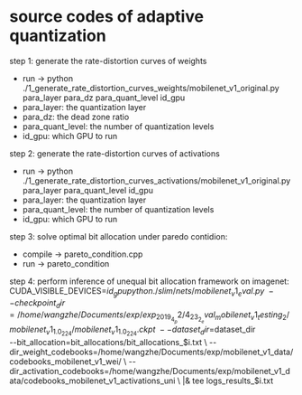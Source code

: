 # source codes of adaptive quantization

step 1: generate the rate-distortion curves of weights
 - run -> python ./1_generate_rate_distortion_curves_weights/mobilenet_v1_original.py para_layer para_dz para_quant_level id_gpu
 - para_layer: the quantization layer
 - para_dz: the dead zone ratio
 - para_quant_level: the number of quantization levels
 - id_gpu: which GPU to run
 
step 2: generate the rate-distortion curves of activations
 - run -> python ./1_generate_rate_distortion_curves_activations/mobilenet_v1_original.py para_layer para_quant_level id_gpu
 - para_layer: the quantization layer
 - para_quant_level: the number of quantization levels
 - id_gpu: which GPU to run
 
step 3: solve optimal bit allocation under paredo contidion:
 - compile -> pareto_condition.cpp
 - run -> pareto_condition
 
step 4: perform inference of unequal bit allocation framework on imagenet:
  CUDA_VISIBLE_DEVICES=$id_gpu python ./slim/nets/mobilenet_v1_eval.py \
	--checkpoint_dir=/home/wangzhe/Documents/exp/exp_2019_4_p2/4_23_2_eval_mobilenet_v1_testing_2/mobilenet_v1_1.0_224/mobilenet_v1_1.0_224.ckpt \
	--dataset_dir=$dataset_dir \
	--bit_allocation=bit_allocations/bit_allocations_$i.txt \
	--dir_weight_codebooks=/home/wangzhe/Documents/exp/mobilenet_v1_data/codebooks_mobilenet_v1_wei/ \
	--dir_activation_codebooks=/home/wangzhe/Documents/exp/mobilenet_v1_data/codebooks_mobilenet_v1_activations_uni \
	|& tee logs_results_$i.txt
  
  
